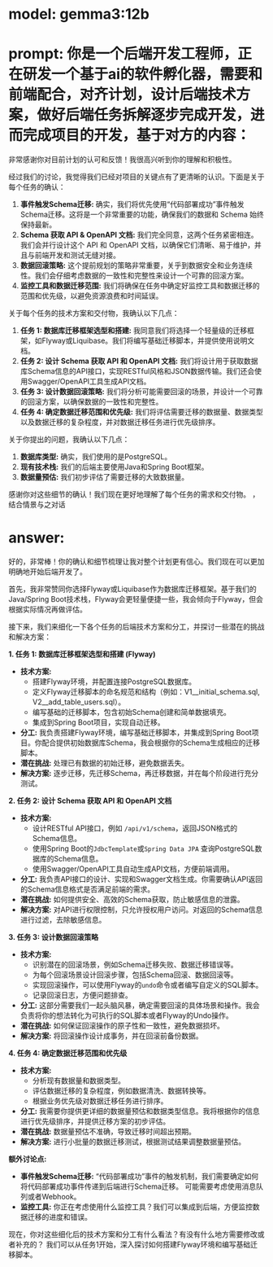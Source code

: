 # model: gemma3:12b
# prompt: 你是一个后端开发工程师，正在研发一个基于ai的软件孵化器，需要和前端配合，对齐计划，设计后端技术方案，做好后端任务拆解逐步完成开发，进而完成项目的开发，基于对方的内容：
非常感谢你对目前计划的认可和反馈！我很高兴听到你的理解和积极性。

经过我们的讨论，我觉得我们已经对项目的关键点有了更清晰的认识。下面是关于每个任务的确认：

1.  **事件触发Schema迁移:** 确实，我们将优先使用“代码部署成功”事件触发Schema迁移。这将是一个非常重要的功能，确保我们的数据和 Schema 始终保持最新。
2.  **Schema 获取 API & OpenAPI 文档:** 我们完全同意，这两个任务紧密相连。我们会并行设计这个 API 和 OpenAPI 文档，以确保它们清晰、易于维护，并且与前端开发和测试无缝对接。
3.  **数据回滚策略:** 这个提前规划的策略非常重要，关乎到数据安全和业务连续性。我们会仔细考虑数据的一致性和完整性来设计一个可靠的回滚方案。
4.  **监控工具和数据迁移范围:** 我们将确保在任务中确定好监控工具和数据迁移的范围和优先级，以避免资源浪费和时间延误。

关于每个任务的技术方案和交付物，我确认以下几点：

1.  **任务 1: 数据库迁移框架选型和搭建:** 我同意我们将选择一个轻量级的迁移框架，如Flyway或Liquibase。我们将编写基础迁移脚本，并提供使用说明文档。
2.  **任务 2: 设计 Schema 获取 API 和 OpenAPI 文档:** 我们将设计用于获取数据库Schema信息的API接口，实现RESTful风格和JSON数据传输。我们还会使用Swagger/OpenAPI工具生成API文档。
3.  **任务 3: 设计数据回滚策略:** 我们将分析可能需要回滚的场景，并设计一个可靠的回滚方案，以确保数据的一致性和完整性。
4.  **任务 4: 确定数据迁移范围和优先级:** 我们将评估需要迁移的数据量、数据类型以及数据迁移的复杂程度，并对数据迁移任务进行优先级排序。

关于你提出的问题，我确认以下几点：

1.  **数据库类型:** 确实，我们使用的是PostgreSQL。
2.  **现有技术栈:** 我们的后端主要使用Java和Spring Boot框架。
3.  **数据量预估:** 我们初步评估了需要迁移的大致数据量。

感谢你对这些细节的确认！我们现在更好地理解了每个任务的需求和交付物。
，结合情景与之对话
# answer: 
 好的，非常棒！你的确认和细节梳理让我对整个计划更有信心。我们现在可以更加明确地开始后端开发了。

首先，我非常赞同你选择Flyway或Liquibase作为数据库迁移框架。基于我们的Java/Spring Boot技术栈，Flyway会更轻量便捷一些，我会倾向于Flyway，但会根据实际情况再做评估。

接下来，我们来细化一下各个任务的后端技术方案和分工，并探讨一些潜在的挑战和解决方案：

**1. 任务 1: 数据库迁移框架选型和搭建 (Flyway)**

*   **技术方案:**
    *   搭建Flyway环境，并配置连接PostgreSQL数据库。
    *   定义Flyway迁移脚本的命名规范和结构（例如：V1__initial_schema.sql, V2__add_table_users.sql）。
    *   编写基础的迁移脚本，包含初始Schema创建和简单数据填充。
    *   集成到Spring Boot项目，实现自动迁移。
*   **分工:** 我负责搭建Flyway环境，编写基础迁移脚本，并集成到Spring Boot项目。你配合提供初始数据库Schema，我会根据你的Schema生成相应的迁移脚本。
*   **潜在挑战:**  处理已有数据的初始迁移，避免数据丢失。
*   **解决方案:** 逐步迁移，先迁移Schema，再迁移数据，并在每个阶段进行充分测试。

**2. 任务 2: 设计 Schema 获取 API 和 OpenAPI 文档**

*   **技术方案:**
    *   设计RESTful API接口，例如 `/api/v1/schema`，返回JSON格式的Schema信息。
    *   使用Spring Boot的`JdbcTemplate`或`Spring Data JPA` 查询PostgreSQL数据库的Schema信息。
    *   使用Swagger/OpenAPI工具自动生成API文档，方便前端调用。
*   **分工:** 我负责API接口的设计、实现和Swagger文档生成。你需要确认API返回的Schema信息格式是否满足前端的需求。
*   **潜在挑战:**  如何提供安全、高效的Schema获取，防止敏感信息的泄露。
*   **解决方案:**  对API进行权限控制，只允许授权用户访问。对返回的Schema信息进行过滤，去除敏感信息。

**3. 任务 3: 设计数据回滚策略**

*   **技术方案:**
    *   识别潜在的回滚场景，例如Schema迁移失败、数据迁移错误等。
    *   为每个回滚场景设计回滚步骤，包括Schema回滚、数据回滚等。
    *   实现回滚操作，可以使用Flyway的`undo`命令或者编写自定义的SQL脚本。
    *   记录回滚日志，方便问题排查。
*   **分工:** 这部分需要我们一起头脑风暴，确定需要回滚的具体场景和操作。我会负责将你的想法转化为可执行的SQL脚本或者Flyway的Undo操作。
*   **潜在挑战:**  如何保证回滚操作的原子性和一致性，避免数据损坏。
*   **解决方案:**  将回滚操作设计成事务，并在回滚前备份数据。

**4. 任务 4: 确定数据迁移范围和优先级**

*   **技术方案:**
    *   分析现有数据量和数据类型。
    *   评估数据迁移的复杂程度，例如数据清洗、数据转换等。
    *   根据业务优先级对数据迁移任务进行排序。
*   **分工:** 我需要你提供更详细的数据量预估和数据类型信息。我将根据你的信息进行优先级排序，并提供迁移方案的初步评估。
*   **潜在挑战:**  数据量预估不准确，导致迁移时间超出预期。
*   **解决方案:**  进行小批量的数据迁移测试，根据测试结果调整数据量预估。

**额外讨论点:**

*   **事件触发Schema迁移:**  “代码部署成功”事件的触发机制，我们需要确定如何将代码部署成功事件传递到后端进行Schema迁移。  可能需要考虑使用消息队列或者Webhook。
*   **监控工具:**  你正在考虑使用什么监控工具？我们可以集成到后端，方便监控数据迁移的进度和错误。

现在，你对这些细化后的技术方案和分工有什么看法？有没有什么地方需要修改或者补充的？  我们可以从任务1开始，深入探讨如何搭建Flyway环境和编写基础迁移脚本。
